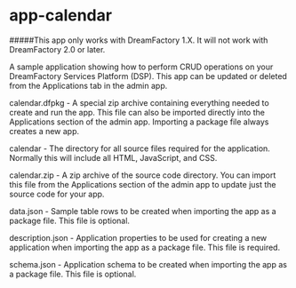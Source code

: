app-calendar
============

#####This app only works with DreamFactory 1.X. It will not work with DreamFactory 2.0 or later.

A sample application showing how to perform CRUD operations on your DreamFactory Services Platform (DSP). This app can be updated or deleted from the Applications tab in the admin app.

calendar.dfpkg - A special zip archive containing everything needed to create and run the app. This file can also be imported directly into the Applications section of the admin app.  Importing a package file always creates a new app.  

calendar - The directory for all source files required for the application.  Normally this will include all HTML, JavaScript, and CSS.

calendar.zip - A zip archive of the source code directory.  You can import this file from the Applications section of the admin app to update just the source code for your app.

data.json - Sample table rows to be created when importing the app as a package file. This file is optional.

description.json - Application properties to be used for creating a new application when importing the app as a package file. This file is required.

schema.json - Application schema to be created when importing the app as a package file. This file is optional.
